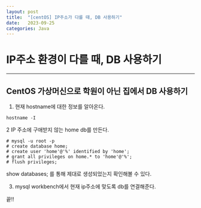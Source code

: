 ```yaml
---
layout: post
title:  "[centOS] IP주소가 다를 때, DB 사용하기"
date:   2023-09-25
categories: Java
---
```


# IP주소 환경이 다를 때, DB 사용하기

---

## CentOS 가상머신으로 학원이 아닌 집에서 DB 사용하기

1. 현재 hostname에 대한 정보를 알아온다.

```ssh
hostname -I
```

2 IP 주소에 구애받지 않는 home db를 만든다.

```ssh
# mysql -u root -p
# create database home;
# create user 'home'@'%' identified by 'home';
# grant all privileges on home.* to 'home'@'%';
# flush privileges;
```


show databases; 를 통해 제대로 생성되었는지 확인해볼 수 있다.


3. mysql workbench에서 현재 ip주소에 맞도록 db를 연결해준다.

끝!!
